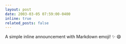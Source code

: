 ```yaml
---
layout: post
date: 2003-03-05 07:59:00-0400
inline: true
related_posts: false
---
```


A simple inline announcement with Markdown emoji! :sparkles: :smile:
